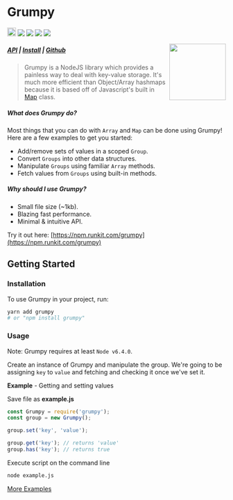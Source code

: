 # Grumpy
<img src="https://badgen.net/travis/aidenybai/grumpy?color=purple&style=flat" height="20"> <img src="https://badgen.net/npm/v/grumpy?color=purple&style=flat"> <img src="https://badgen.net/npm/dt/grumpy?color=purple&style=flat"> <img src="https://badgen.net/badge/size/1.1%20KB/purple?style=flat"> <img src="https://badgen.net/david/dep/cringiest/grumpy?color=purple&style=flat">

<img src="https://cdn.jsdelivr.net/gh/aidenybai/grumpy@master/docs/img/grumpy.svg" height="130" align="right">

##### [API](https://grumpy.js.org/api) | [Install](https://yarn.pm/grumpy) | [Github](https://github.com/cringiest/grumpy)

> Grumpy is a NodeJS library which provides a painless way to deal with key-value storage. It's much more efficient than Object/Array hashmaps because it is based off of Javascript's built in [Map](https://developer.mozilla.org/en-US/docs/Web/JavaScript/Reference/Global_Objects/Map) class. 

##### What does Grumpy do?

Most things that you can do with `Array` and `Map` can be done using Grumpy! Here are a few examples to get you started:

* Add/remove sets of values in a scoped `Group`.
* Convert `Groups` into other data structures.
* Manipulate `Groups` using familiar `Array` methods.
* Fetch values from `Groups` using built-in methods.

##### Why should I use Grumpy?

* Small file size (~1kb).
* Blazing fast performance.
* Minimal & intuitive API.

Try it out here: [https://npm.runkit.com/grumpy](https://npm.runkit.com/grumpy)

## Getting Started

### Installation

To use Grumpy in your project, run:
```bash
yarn add grumpy
# or "npm install grumpy"
```

### Usage
Note: Grumpy requires at least `Node v6.4.0`.

Create an instance of Grumpy and manipulate the group. We're going to be assigning `key` to `value` and fetching and checking it once we've set it.

**Example** - Getting and setting values

Save file as **example.js**

```js
const Grumpy = require('grumpy');
const group = new Grumpy();

group.set('key', 'value');

group.get('key'); // returns 'value'
group.has('key'); // returns true
```

Execute script on the command line
```bash
node example.js
```
[More Examples](https://grumpy.js.org/examples/)

